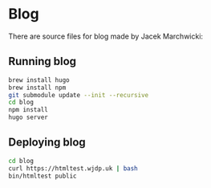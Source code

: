 # Blog

There are source files for blog made by Jacek Marchwicki:

## Running blog
```bash
brew install hugo
brew install npm
git submodule update --init --recursive
cd blog
npm install
hugo server

 ```
 
 ## Deploying blog
 ```bash
 cd blog
 curl https://htmltest.wjdp.uk | bash
 bin/htmltest public
 ```